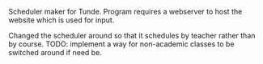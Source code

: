 Scheduler maker for Tunde. Program requires a webserver to host the website which is used for input.

Changed the scheduler around so that it schedules by teacher rather than by course. TODO: implement a way for non-academic classes to be switched around if need be.
